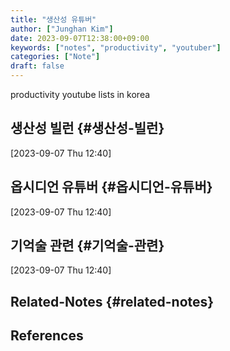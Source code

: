 ```yaml
---
title: "생산성 유튜버"
author: ["Junghan Kim"]
date: 2023-09-07T12:38:00+09:00
keywords: ["notes", "productivity", "youtuber"]
categories: ["Note"]
draft: false
---
```


productivity youtube lists in korea


## 생산성 빌런 {#생산성-빌런}

<span class="timestamp-wrapper"><span class="timestamp">[2023-09-07 Thu 12:40]</span></span>


## 옵시디언 유튜버 {#옵시디언-유튜버}

<span class="timestamp-wrapper"><span class="timestamp">[2023-09-07 Thu 12:40]</span></span>


## 기억술 관련 {#기억술-관련}

<span class="timestamp-wrapper"><span class="timestamp">[2023-09-07 Thu 12:40]</span></span>


## Related-Notes {#related-notes}

## References

<style>.csl-entry{text-indent: -1.5em; margin-left: 1.5em;}</style><div class="csl-bib-body">
</div>
